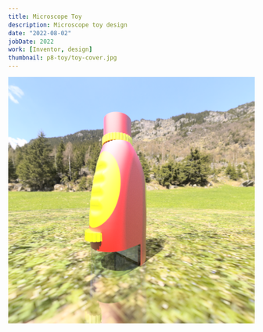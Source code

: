 ```yaml
---
title: Microscope Toy
description: Microscope toy design
date: "2022-08-02"
jobDate: 2022
work: [Inventor, design]
thumbnail: p8-toy/toy-cover.jpg
---
```


[![Microscope Toy](toy-cover.jpg)](toy-cover.jpg)